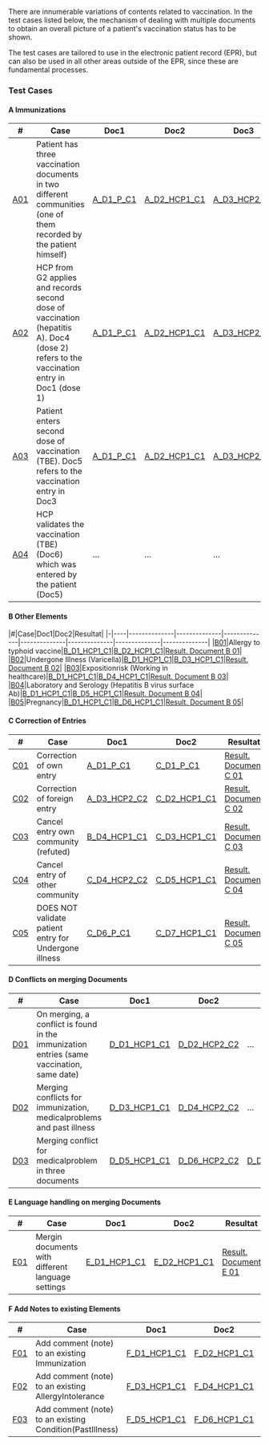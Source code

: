 There are innumerable variations of contents related to vaccination. In the test cases listed below, the mechanism of dealing with multiple documents to obtain an overall picture of a patient's vaccination status has to be shown.

The test cases are tailored to use in the electronic patient record (EPR), but can also be used in all other areas outside of the EPR, since these are fundamental processes.


### Test Cases 

#### A Immunizations

|#|Case|Doc1          |Doc2          |Doc3          |Doc4          |Doc5          |Doc6          |Resultat      |
|-|----|--------------|--------------|--------------|--------------|--------------|--------------|--------------|
|[A01](TC_A01.html)|Patient has three vaccination documents in two different communities (one of them recorded by the patient himself)|[A_D1_P_C1](Bundle-A-D1-P-C1.html)|[A_D2_HCP1_C1](Bundle-A-D2-HCP1-C1.html)|[A_D3_HCP2_C2](Bundle-A-D3-HCP2-C2.html)|-|-|-|[Result. Document A 01](Bundle-RDA01.html)|
|[A02](TC_A02.html)|HCP from G2 applies and records second dose of vaccination (hepatitis A). Doc4 (dose 2) refers to the vaccination entry in Doc1 (dose 1)|[A_D1_P_C1](Bundle-A-D1-P-C1.html)|[A_D2_HCP1_C1](Bundle-A-D2-HCP1-C1.html)|[A_D3_HCP2_C2](Bundle-A-D3-HCP2-C2.html)|[A_D4_HCP2_C2](Bundle-A-D4-HCP2-C2.html)|-|-|[Result. Document A 02](Bundle-RDA02.html)|
|[A03](TC_A03.html)|Patient enters second dose of vaccination (TBE). Doc5 refers to the vaccination entry in Doc3|[A_D1_P_C1](Bundle-A-D1-P-C1.html)|[A_D2_HCP1_C1](Bundle-A-D2-HCP1-C1.html)|[A_D3_HCP2_C2](Bundle-A-D3-HCP2-C2.html)|[A_D4_HCP2_C2](Bundle-A-D4-HCP2-C2.html) |[A_D5_P_C1](Bundle-A-D5-P-C1.html)|-|[Result. Document A 03](Bundle-RDA03.html)|
|[A04](TC_A04.html)|HCP validates the vaccination (TBE) (Doc6) which was entered by the patient (Doc5)|…|…|…|…|[D5_P_C1](Bundle-A-D5-P-C1.html)|[A_D6_HCP1_C1](Bundle-A-D6-HCP1-C1.html)|[Result. Document A 04](Bundle-RDA04.html)|



#### B Other Elements

|#|Case|Doc1|Doc2|Resultat|
|-|----|--------------|--------------|--------------|--------------|--------------|--------------|--------------|
|[B01](TC_B01.html)|Allergy to typhoid vaccine|[B_D1_HCP1_C1](Bundle-B-D1-HCP1-C1.html)|[B_D2_HCP1_C1](Bundle-B-D2-HCP1-C1.html)|[Result. Document B 01](Bundle-RDB01.html)|
|[B02](TC_B02.html)|Undergone Illness (Varicella)|[B_D1_HCP1_C1](Bundle-B-D1-HCP1-C1.html)|[B_D3_HCP1_C1](Bundle-B-D3-HCP1-C1.html)|[Result. Document B 02](Bundle-RDB02.html)|
|[B03](TC_B03.html)|Expositionrisk (Working in healthcare)|[B_D1_HCP1_C1](Bundle-B-D1-HCP1-C1.html)|[B_D4_HCP1_C1](Bundle-B-D4-HCP1-C1.html)|[Result. Document B 03](Bundle-RDB03.html)|
|[B04](TC_B04.html)|Laboratory and Serology (Hepatitis B virus surface Ab)|[B_D1_HCP1_C1](Bundle-B-D1-HCP1-C1.html)|[B_D5_HCP1_C1](Bundle-B-D5-HCP1-C1.html)|[Result. Document B 04](Bundle-RDB04.html)|
|[B05](TC_B05.html)|Pregnancy|[B_D1_HCP1_C1](Bundle-B-D1-HCP1-C1.html)|[B_D6_HCP1_C1](Bundle-B-D6-HCP1-C1.html)|[Result. Document B 05](Bundle-RDB05.html)|


#### C Correction of Entries

|#|Case|Doc1|Doc2|Resultat|
|-|----|----|---|---|
|[C01](TC_C01.html)|Correction of own entry|[A_D1_P_C1](Bundle-A-D1-P-C1.html)|[C_D1_P_C1](Bundle-C-D1-P-C1.html)|[Result. Document C 01](Bundle-RDC01.html)|
|[C02](TC_C02.html)|Correction of foreign entry|[A_D3_HCP2_C2](Bundle-A-D3-HCP2-C2.html)|[C_D2_HCP1_C1](Bundle-C-D2-HCP1-C1.html)|[Result. Document C 02](Bundle-RDC02.html)|
|[C03](TC_C03.html)|Cancel entry own community (refuted)|[B_D4_HCP1_C1](Bundle-B-D4-HCP1-C1.html)|[C_D3_HCP1_C1](Bundle-C-D3-HCP1-C1.html)|[Result. Document C 03](Bundle-RDC03.html)|
|[C04](TC_C04.html)|Cancel entry of other community|[C_D4_HCP2_C2](Bundle-C-D4-HCP2-C2.html)|[C_D5_HCP1_C1](Bundle-C-D5-HCP1-C1.html)|[Result. Document C 04](Bundle-RDC04.html)|
|[C05](TC_C05.html)|DOES NOT validate patient entry for Undergone illness|[C_D6_P_C1](Bundle-C-D6-P-C1.html)|[C_D7_HCP1_C1](Bundle-C-D7-HCP1-C1.html)|[Result. Document C 05](Bundle-RDC05.html)|


#### D Conflicts on merging Documents

|#|Case|Doc1|Doc2|Doc3|Resultat|
|-|----|----|----|----|----|
|[D01](TC_D01.html)|On merging, a conflict is found in the immunization entries (same vaccination, same date)|[D_D1_HCP1_C1](Bundle-D-D1-HCP1-C1.html)|[D_D2_HCP2_C2](Bundle-D-D2-HCP2-C2.html)|…|[Result. Document D 01](Bundle-RDD01.html)|
|[D02](TC_D02.html)|Merging conflicts for immunization, medicalproblems and past illness|[D_D3_HCP1_C1](Bundle-D-D3-HCP1-C1.html)|[D_D4_HCP2_C2](Bundle-D-D4-HCP2-C2.html)|…|[Result. Document D 02](Bundle-RDD02.html)|
|[D03](TC_D03.html)|Merging conflict for medicalproblem in three documents|[D_D5_HCP1_C1](Bundle-D-D5-HCP1-C1.html)|[D_D6_HCP2_C2](Bundle-D-D6-HCP2-C2.html)|[D_D7_HCP3_C1](Bundle-D-D7-HCP3-C1.html)|[Result. Document D 03](Bundle-RDD03.html)|

#### E Language handling on merging Documents

|#|Case|Doc1|Doc2|Resultat|
|-|----|----|----|----|
|[E01](TC_E01.html)|Mergin documents with different language settings|[E_D1_HCP1_C1](Bundle-E-D1-HCP1-C1.html)|[E_D2_HCP1_C1](Bundle-E-D2-HCP1-C1.html)|[Result. Document E 01](Bundle-RDE01.html)|


#### F Add Notes to existing Elements

|#|Case|Doc1|Doc2|Resultat|
|-|----|----|----|----|
|[F01](TC_F01.html)|Add comment (note) to an existing Immunization|[F_D1_HCP1_C1](Bundle-F-D1-HCP1-C1.html)|[F_D2_HCP1_C1](Bundle-F-D2-HCP1-C1.html)|[Result. Document F 01](Bundle-RDF01.html)|
|[F02](TC_F02.html)|Add comment (note) to an existing AllergyIntolerance|[F_D3_HCP1_C1](Bundle-F-D3-HCP1-C1.html)|[F_D4_HCP1_C1](Bundle-F-D4-HCP1-C1.html)|[Result. Document F 02](Bundle-RDF02.html)|
|[F03](TC_F03.html)|Add comment (note) to an existing Condition(PastIllness)|[F_D5_HCP1_C1](Bundle-F-D5-HCP1-C1.html)|[F_D6_HCP1_C1](Bundle-F-D6-HCP1-C1.html)|[Result. Document F 03](Bundle-RDF03.html)|